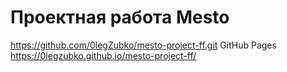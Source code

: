 # Проектная работа Mesto
https://github.com/0legZubko/mesto-project-ff.git
GitHub Pages
https://0legzubko.github.io/mesto-project-ff/

